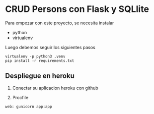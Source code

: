 # CRUD Persons con Flask y SQLlite

Para empezar con este proyecto, se necesita instalar

* python
* virtualenv

Luego debemos seguir los siguientes pasos

```
virtualenv -p python3 .venv
pip install -r requirements.txt
```
## Despliegue en heroku

1. Conectar su aplicacion heroku con github



1. Procfile

```
web: gunicorn app:app
```
